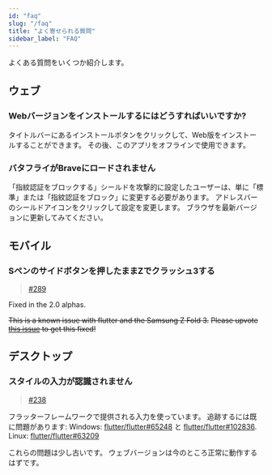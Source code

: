 ```yaml
---
id: "faq"
slug: "/faq"
title: "よく寄せられる質問"
sidebar_label: "FAQ"
---
```


よくある質問をいくつか紹介します。

## ウェブ

### Webバージョンをインストールするにはどうすればいいですか?

タイトルバーにあるインストールボタンをクリックして、Web版をインストールすることができます。 その後、このアプリをオフラインで使用できます。

### バタフライがBraveにロードされません

「指紋認証をブロックする」シールドを攻撃的に設定したユーザーは、単に「標準」または「指紋認証をブロック」に変更する必要があります。 アドレスバーのシールドアイコンをクリックして設定を変更します。 ブラウザを最新バージョンに更新してみてください。

## モバイル

### Sペンのサイドボタンを押したままZでクラッシュ3する

> [#289](https://github.com/LinwoodDev/Butterfly/issues/289)

Fixed in the 2.0 alphas.

~~This is a known issue with flutter and the Samsung Z Fold 3.~~ ~~Please upvote [this issue](https://github.com/flutter/flutter/issues/111068) to get this fixed!~~

## デスクトップ

### スタイルの入力が認識されません

> [#238](https://github.com/LinwoodDev/Butterfly/issues/238)

フラッターフレームワークで提供される入力を使っています。 追跡するには既に問題があります: Windows: [flutter/flutter#65248](https://github.com/flutter/flutter/issues/65248) と [flutter/flutter#102836](https://github.com/flutter/flutter/issues/102836). Linux: [flutter/flutter#63209](https://github.com/flutter/flutter/issues/63209)

これらの問題は少し古いです。 ウェブバージョンは今のところ正常に動作するはずです。
